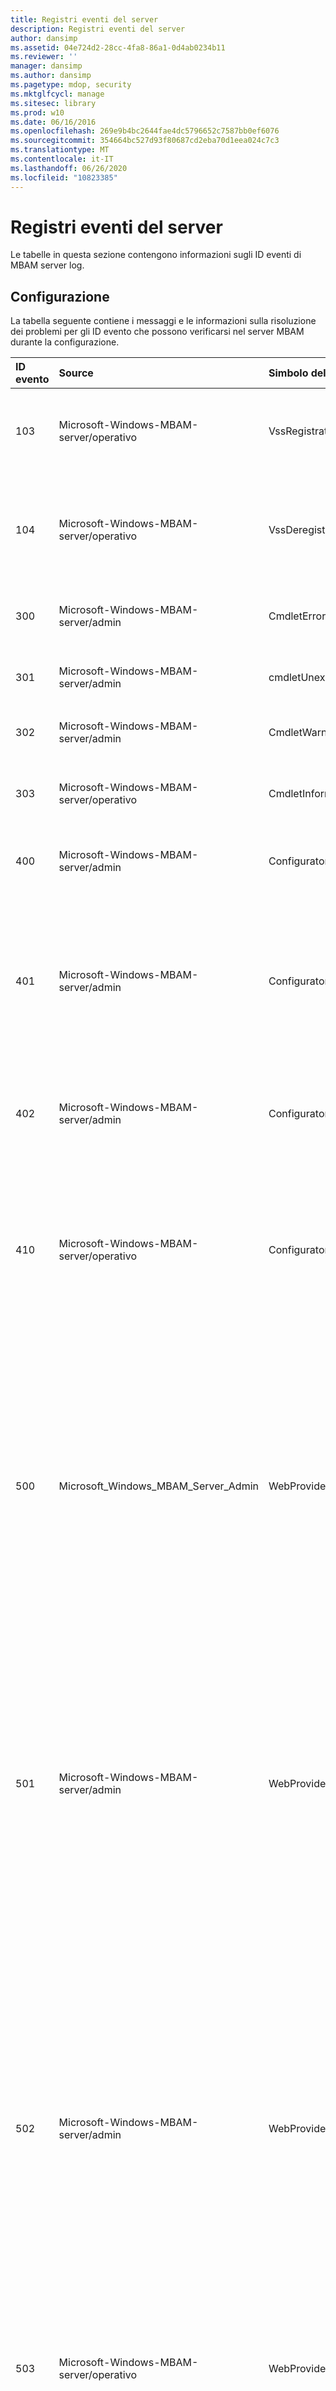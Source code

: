 ```yaml
---
title: Registri eventi del server
description: Registri eventi del server
author: dansimp
ms.assetid: 04e724d2-28cc-4fa8-86a1-0d4ab0234b11
ms.reviewer: ''
manager: dansimp
ms.author: dansimp
ms.pagetype: mdop, security
ms.mktglfcycl: manage
ms.sitesec: library
ms.prod: w10
ms.date: 06/16/2016
ms.openlocfilehash: 269e9b4bc2644fae4dc5796652c7587bb0ef6076
ms.sourcegitcommit: 354664bc527d93f80687cd2eba70d1eea024c7c3
ms.translationtype: MT
ms.contentlocale: it-IT
ms.lasthandoff: 06/26/2020
ms.locfileid: "10823385"
---
```

# Registri eventi del server


Le tabelle in questa sezione contengono informazioni sugli ID eventi di MBAM server log.

## Configurazione


La tabella seguente contiene i messaggi e le informazioni sulla risoluzione dei problemi per gli ID evento che possono verificarsi nel server MBAM durante la configurazione.

<table>
<colgroup>
<col width="20%" />
<col width="20%" />
<col width="20%" />
<col width="20%" />
<col width="20%" />
</colgroup>
<thead>
<tr class="header">
<th align="left">ID evento</th>
<th align="left">Source</th>
<th align="left">Simbolo dell'evento</th>
<th align="left">Messaggio</th>
<th align="left">Risoluzione dei problemi</th>
</tr>
</thead>
<tbody>
<tr class="odd">
<td align="left"><p>103</p></td>
<td align="left"><p>Microsoft-Windows-MBAM-server/operativo</p></td>
<td align="left"><p>VssRegistrationException</p></td>
<td align="left"><p>È stata generata un'eccezione durante la registrazione VSS.</p></td>
<td align="left"><p></p></td>
</tr>
<tr class="even">
<td align="left"><p>104</p></td>
<td align="left"><p>Microsoft-Windows-MBAM-server/operativo</p></td>
<td align="left"><p>VssDeregistrationException</p></td>
<td align="left"><p>È stata generata un'eccezione durante l'annullamento della registrazione di VSS.</p></td>
<td align="left"><p></p></td>
</tr>
<tr class="odd">
<td align="left"><p>300</p></td>
<td align="left"><p>Microsoft-Windows-MBAM-server/admin</p></td>
<td align="left"><p>CmdletError</p></td>
<td align="left"><p>Errore nella rimozione della cartella.</p></td>
<td align="left"><p>Indica che si è verificato un errore di terminazione durante l'esecuzione di un'attività. Controlla altri messaggi di evento nel log per diagnosticare ulteriormente la configurazione di MBAM.</p></td>
</tr>
<tr class="even">
<td align="left"><p>301</p></td>
<td align="left"><p>Microsoft-Windows-MBAM-server/admin</p></td>
<td align="left"><p>cmdletUnexpectedError</p></td>
<td align="left"><p>Errore del cmdlet imprevisto.</p></td>
<td align="left"><p></p></td>
</tr>
<tr class="odd">
<td align="left"><p>302</p></td>
<td align="left"><p>Microsoft-Windows-MBAM-server/admin</p></td>
<td align="left"><p>CmdletWarning</p></td>
<td align="left"><p>Avviso cmdlet.</p></td>
<td align="left"><p></p></td>
</tr>
<tr class="even">
<td align="left"><p>303</p></td>
<td align="left"><p>Microsoft-Windows-MBAM-server/operativo</p></td>
<td align="left"><p>CmdletInformation</p></td>
<td align="left"><p>Informazioni sui cmdlet.</p></td>
<td align="left"><p>Solo informativo; non è necessario alcun intervento di risoluzione dei problemi. L'evento indica che un'attività è in esecuzione dai cmdlet, ad esempio enabling\disabling, o annullamento di un'operazione.</p></td>
</tr>
<tr class="odd">
<td align="left"><p>400</p></td>
<td align="left"><p>Microsoft-Windows-MBAM-server/admin</p></td>
<td align="left"><p>ConfiguratorError</p></td>
<td align="left"><p>Errore configuratore.</p></td>
<td align="left"><p>Indica che si è verificato un errore durante l'avvio di MBAM Configurator. Assicurarsi che l'utente disponga di privilegi adeguati per avviare MBAM Configurator.</p></td>
</tr>
<tr class="even">
<td align="left"><p>401</p></td>
<td align="left"><p>Microsoft-Windows-MBAM-server/admin</p></td>
<td align="left"><p>ConfiguratorUnexpectedError</p></td>
<td align="left"><p>Errore configuratore imprevisto.</p></td>
<td align="left"><p>Indica che si è verificato un errore di terminazione durante l'esecuzione di un'attività di MBAM Configurator. Il messaggio di errore conterrà altri dettagli sull'errore. Controlla altri messaggi di errore nel log eventi per diagnosticare ulteriormente la configurazione di MBAM. Gli errori noti includono:</p>
<ul>
<li><p>Errore di recupero o convalida di un certificato selezionato dall'utente</p></li>
<li><p>Errore di analisi dell'URL dei report</p></li>
<li><p>Errore di apertura dei log eventi per l'utente</p></li>
</ul></td>
</tr>
<tr class="odd">
<td align="left"><p>402</p></td>
<td align="left"><p>Microsoft-Windows-MBAM-server/admin</p></td>
<td align="left"><p>ConfiguratorWarning</p></td>
<td align="left"><p>Avviso configuratore.</p></td>
<td align="left"><p>Indica che un'attività di MBAM Configurator non è completa come previsto, ma non ha superato completamente. Le attività note includono un certificato mancante nello Store LocalMachine\My configurato nella caratteristica applicazione Web oppure un timeout per un'attività in sospeso.</p></td>
</tr>
<tr class="even">
<td align="left"><p>410</p></td>
<td align="left"><p>Microsoft-Windows-MBAM-server/operativo</p></td>
<td align="left"><p>ConfiguratorInformation</p></td>
<td align="left"><p>Informazioni configuratore.</p></td>
<td align="left"><p>Solo informativo; non è necessario alcun intervento di risoluzione dei problemi. L'evento indica che un'attività viene richiamata da MBAM Configurator. Le attività note includono:</p>
<ul>
<li><p>Avvio del configuratore</p></li>
<li><p>Controllo dei prerequisiti software per una caratteristica di MBAM</p></li>
<li><p>Convalida dei parametri per una caratteristica di MBAM</p></li>
<li><p>Enabling\disabling\committing una caratteristica di MBAM</p></li>
<li><p>Generazione di uno script di PowerShell dal configuratore</p></li>
</ul></td>
</tr>
<tr class="odd">
<td align="left"><p>500</p></td>
<td align="left"><p>Microsoft_Windows_MBAM_Server_Admin</p></td>
<td align="left"><p>WebProviderUnexpectedError</p></td>
<td align="left"><p>Errore imprevisto del provider di applicazioni Web.</p></td>
<td align="left"><p>Indica che si è verificato un errore durante l'abilitazione e la configurazione di un sito Web o di un servizio Web di MBAM in IIS. Gli errori noti includono:</p>
<ul>
<li><p>Errore nella ricerca della cartella radice di IIS WWW</p></li>
<li><p>Errore di accesso alla configurazione di IIS in web.config a causa di file non validi o di impostazioni mancanti</p></li>
<li><p>Errore di creazione o rimozione di un'applicazione Web</p></li>
<li><p>Violazione di accesso a IIS</p></li>
</ul>
<p>Questo errore viene registrato anche se MBAM non può accedere a Active Directory (AD) per convalidare gli account utente. Verificare che IIS sia installato, configurato correttamente e che il servizio IIS sia in funzione. Verificare che tutti i controlli dei prerequisiti software di MBAM vengano superati. Verificare che l'utente disponga delle autorizzazioni corrette per creare applicazioni Web nell'istanza di IIS. Verificare che l'utente abbia accesso alla lettura degli oggetti dell'account utente in Active Directory.</p></td>
</tr>
<tr class="even">
<td align="left"><p>501</p></td>
<td align="left"><p>Microsoft-Windows-MBAM-server/admin</p></td>
<td align="left"><p>WebProviderError</p></td>
<td align="left"><p>Errore imprevisto del provider di applicazioni Web.</p></td>
<td align="left"><p>Indica che si è verificato un errore durante l'abilitazione, la disattivazione o la configurazione di un sito Web o un servizio Web di MBAM in IIS. Gli errori noti includono:</p>
<ul>
<li><p>Errore di lettura delle informazioni di binding di base o WSHttp da IIS</p></li>
<li><p>Sezione identità mancante o voce DNS nella sezione identità nei file di configurazione di IIS</p></li>
<li><p>Errore di apertura della chiave del registro di sistema HKLM\SOFTWARE\Microsoft\InetStp</p></li>
<li><p>Errore di lettura del valore PathWWWRoot dalla chiave del registro di sistema HKLM\SOFTWARE\Microsoft\InetStp</p></li>
<li><p>L'utente sta provando a specificare un nome di directory virtuale con un nome riservato per MBAM</p></li>
</ul>
<p>Verificare che IIS sia installato e configurato correttamente. Verificare che la chiave del registro di sistema HKLM\SOFTWARE\Microsoft\InetStp: PathWWWRoot esista e sia accessibile. Verificare che le informazioni di binding in IIS non siano danneggiate.</p></td>
</tr>
<tr class="odd">
<td align="left"><p>502</p></td>
<td align="left"><p>Microsoft-Windows-MBAM-server/admin</p></td>
<td align="left"><p>WebProviderWarning</p></td>
<td align="left"><p>Avviso del provider di applicazioni Web.</p></td>
<td align="left"><p>Indica che si è verificato un errore non fatale durante l'abilitazione di un sito Web o di un servizio Web MBAM. Gli errori noti includono:</p>
<ul>
<li><p>Errore di accesso ad Active Directory per convalidare il nome dell'entità servizio (SPN) nell'account del pool di app</p></li>
<li><p>Errore di convalida del nome SPN perché assegnato a più account in Active Directory</p></li>
<li><p>Errore di registrazione di un nome SPN nell'account del pool di app in Active Directory</p></li>
<li><p>Il nome SPN è registrato su un account diverso dal pool di app in Active Directory</p></li>
<li><p>Errore di rimozione di SPN dall'account del pool di app in Active Directory durante un'operazione di rollback</p></li>
<li><p>Non è possibile verificare se al gruppo IIS_IUSRS è stato concesso il privilegio di accesso come batch nel server IIS</p></li>
</ul>
<p>Il messaggio dell'evento conterrà ulteriori informazioni sull'errore specifico. Verificare che l'annuncio sia raggiungibile dal server in cui è in corso la configurazione di MBAM. Verificare che l'utente che ha eseguito la configurazione di MBAM disponga delle autorizzazioni di lettura per l'account del pool di app in Active Directory. Se un nome SPN è già registrato nell'account del pool di app in AD, assicurati che non sia registrato in altri account.</p></td>
</tr>
<tr class="even">
<td align="left"><p>503</p></td>
<td align="left"><p>Microsoft-Windows-MBAM-server/operativo</p></td>
<td align="left"><p>WebProviderInformation</p></td>
<td align="left"><p>Informazioni sul provider di applicazioni Web. Descrizione</p></td>
<td align="left"><p>Solo informativo; non è necessario alcun intervento di risoluzione dei problemi. L'evento indica che un'attività viene richiamata dalla configurazione di MBAM. Le attività note includono la configurazione di IIS, ad esempio le informazioni di binding e il sito radice, e la configurazione del nome dell'entità servizio (SPN).</p></td>
</tr>
<tr class="odd">
<td align="left"><p>600</p></td>
<td align="left"><p>Microsoft-Windows-MBAM-server/admin</p></td>
<td align="left"><p>SetupUnexpectedError</p></td>
<td align="left"><p>Errore di configurazione imprevisto.</p></td>
<td align="left"><p>Indica che si è verificato un errore di terminazione durante la enabling\disabling o la configurazione di una caratteristica di MBAM. Gli errori noti includono:</p>
<ul>
<li><p>Errore durante il rollback di un'attività dopo un errore</p></li>
<li><p>Errore di lettura dal registro di sistema</p></li>
<li><p>Errore di creare o eliminare una cartella nel file System</p></li>
<li><p>Errore di lettura delle informazioni sulla versione SQL</p></li>
<li><p>Errore di registrazione di writer VSS in SQL</p></li>
</ul>
<p>Il messaggio dell'evento conterrà ulteriori informazioni sull'errore specifico. Verificare che tutti i controlli prerequisito del software MBAM passino. Verificare che il percorso del registro di sistema MBAM, se esistente, HKEY_LOCAL_MACHINE server \SOFTWARE\Microsoft\MBAM e tutte le sottochiavi siano leggibili. Verificare che l'annuncio sia raggiungibile dal server in cui è in corso la configurazione di MBAM. Verificare che l'utente che ha eseguito la configurazione di MBAM disponga delle autorizzazioni di lettura in Active Directory.</p>
<p>Per una registrazione di VSS writer di successo, verificare che sia installata una versione supportata di SQL e che un'istanza sia accessibile all'utente che sta usando la configurazione di MBAM. Se la disabilitazione di una caratteristica MBAM o la disinstallazione di MBAM verificare che tutti i file, ad esempio i file di log e i file di web.config, vengano chiusi in modo che MBAM possa rimuovere i siti Web e i servizi Web.</p></td>
</tr>
<tr class="even">
<td align="left"><p>601</p></td>
<td align="left"><p>Microsoft-Windows-MBAM-server/admin</p></td>
<td align="left"><p>SetupError</p></td>
<td align="left"><p>Errore di installazione.</p></td>
<td align="left"><p>Indica che si è verificato un errore di terminazione durante la enabling\disabling o la configurazione di una caratteristica di MBAM. Gli errori noti includono:</p>
<ul>
<li><p>Errore di lettura della configurazione di MBAM in IIS</p></li>
<li><p>Sezione appSettings corrotta in configurazione IIS o impostazioni non configurate correttamente</p></li>
<li><p>Errore di convalida del nome host</p></li>
<li><p>Errore di lettura delle informazioni sulla versione SQL</p></li>
<li><p>Errore di registrazione di writer VSS in SQL</p></li>
</ul>
<p>Il messaggio dell'evento conterrà ulteriori informazioni sull'errore specifico. Verificare che IIS sia installato e configurato in modo corretto. Verificare che tutti i controlli prerequisito del software MBAM passino. Per una registrazione di VSS writer di successo, verificare che sia installata una versione supportata di SQL e che un'istanza sia accessibile all'utente che sta usando la configurazione di MBAM.</p></td>
</tr>
<tr class="odd">
<td align="left"><p>602</p></td>
<td align="left"><p>Microsoft-Windows-MBAM-server/admin</p></td>
<td align="left"><p>SetupWarning</p></td>
<td align="left"><p>Avviso di configurazione.</p></td>
<td align="left"><p>Indica che si è verificato un errore non fatale durante l'enabling\disabling o la configurazione di una caratteristica di MBAM come l'integrazione di Configuration Manager (CM) o l'applicazione Web MBAM. Gli errori noti includono: la mancata eliminazione di report MBAM dal punto di ruolo SRS nel CM e la mancata risoluzione di un nome host dal controller di dominio. Il messaggio dell'evento conterrà ulteriori informazioni sull'errore specifico.</p>
<p>Verificare che l'annuncio sia raggiungibile dal server in cui è in corso la configurazione di MBAM. Verificare che l'utente che ha eseguito la configurazione di MBAM disponga delle autorizzazioni di rimozione per l'istanza di SSRS configurata come punto di ruolo SRS in CM.</p></td>
</tr>
<tr class="even">
<td align="left"><p>603</p></td>
<td align="left"><p>Microsoft-Windows-MBAM-server/operativo</p></td>
<td align="left"><p>SetupInformation</p></td>
<td align="left"><p>Informazioni sulla configurazione.</p></td>
<td align="left"><p>Solo informativo; non è necessario alcun intervento di risoluzione dei problemi.</p></td>
</tr>
<tr class="odd">
<td align="left"><p>605</p></td>
<td align="left"><p>Microsoft-Windows-MBAM-server/admin</p></td>
<td align="left"><p>WebProviderSoftwareCheckFailure</p></td>
<td align="left"><p>L'applicazione Web non può essere abilitata perché non vengono soddisfatte una o più dipendenze del software.</p></td>
<td align="left"><p>Durante l'installazione di MBAM sito Web/servizio Web, la configurazione di MBAM verifica se sono presenti prerequisiti necessari. Questo messaggio indica che MBAM non è riuscito a installare il sito Web o il servizio Web richiesto perché manca il presupposto necessario. Vedere i messaggi di errore che precedono questo messaggio per ottenere altre informazioni sui prerequisiti mancanti.</p></td>
</tr>
<tr class="even">
<td align="left"><p>606</p></td>
<td align="left"><p>Microsoft-Windows-MBAM-server/admin</p></td>
<td align="left"><p>SetupParameterValidationFailure</p></td>
<td align="left"><p>Il parametro necessario per abilitare la caratteristica del server non è stato specificato o non ha superato la convalida.</p></td>
<td align="left"><p>Indica che il parametro necessario per configurare una caratteristica di MBAM non è stato specificato o non ha superato la convalida.</p></td>
</tr>
<tr class="odd">
<td align="left"><p>607</p></td>
<td align="left"><p>Microsoft-Windows-MBAM-server/admin</p></td>
<td align="left"><p>SetupParameterValidationFailureWithError</p></td>
<td align="left"><p>Errore riscontrato durante il tentativo di convalidare il parametro specificato necessario per abilitare la funzionalità del server.</p></td>
<td align="left"><p>Indica che si è verificato un errore durante il tentativo di convalidare il parametro specificato necessario per abilitare la funzionalità del server.</p></td>
</tr>
<tr class="even">
<td align="left"><p>700</p></td>
<td align="left"><p>Microsoft-Windows-MBAM-server/admin</p></td>
<td align="left"><p>DbProviderUnexpectedError</p></td>
<td align="left"><p>Errore imprevisto del provider DB.</p></td>
<td align="left"><p></p></td>
</tr>
<tr class="odd">
<td align="left"><p>701</p></td>
<td align="left"><p>Microsoft-Windows-MBAM-server/admin</p></td>
<td align="left"><p>DbProviderError</p></td>
<td align="left"><p>Errore del provider DB.</p></td>
<td align="left"><p>Il messaggio contenuto nella sezione EventDetails deve contenere ulteriori informazioni sull'errore effettivo. Queste sono alcune delle aree da verificare:</p>
<ul>
<li><p>La configurazione di MBAM non è riuscita a connettersi al database usando le informazioni di connessione fornite. Verificare i dettagli della stringa di connessione forniti per la configurazione di MBAM.</p></li>
<li><p>La configurazione di MBAM non può connettersi al database specificato usando le credenziali dell'account di dominio specificato. Verificare che il nome utente e la password dell'account di dominio siano validi.</p></li>
<li><p>La configurazione di MBAM non può connettersi al database specificato usando le credenziali dell'account di dominio specificato. Verificare che l'account di dominio fornito disponga delle autorizzazioni necessarie per connettersi al database MBAM.</p></li>
<li><p>MBAM DAC PAC non riuscirà se è già installata una versione più recente di database MBAM. Verificare che non esista una nuova versione di MBAM DBs nel server SQL specifico.</p></li>
</ul></td>
</tr>
<tr class="even">
<td align="left"><p>702</p></td>
<td align="left"><p>Microsoft-Windows-MBAM-server/admin</p></td>
<td align="left"><p>DbProviderWarning</p></td>
<td align="left"><p>Avviso provider DB.</p></td>
<td align="left"><p></p></td>
</tr>
<tr class="odd">
<td align="left"><p>703</p></td>
<td align="left"><p>Microsoft-Windows-MBAM-server/operativo</p></td>
<td align="left"><p>DbProviderInformation</p></td>
<td align="left"><p>Informazioni sul provider DB.</p></td>
<td align="left"><p>Solo informativo; non è necessario alcun intervento di risoluzione dei problemi.</p></td>
</tr>
<tr class="even">
<td align="left"><p>704</p></td>
<td align="left"><p>Microsoft-Windows-MBAM-server/admin</p></td>
<td align="left"><p>DbProviderDacError</p></td>
<td align="left"><p>Si è verificato un errore durante la distribuzione dell'applicazione a livello dati.</p></td>
<td align="left"><p>MBAM impacchetta i suoi database come applicazioni a livello dati e prova a registrarli usando Microsoft. SqlServer. DAC. DacServices. Il messaggio di errore nel contesto viene segnalato dal servizio DAC. L'evento deve contenere informazioni dettagliate sulle cause. Leggere le informazioni contenute nel messaggio di errore per risolvere i problemi e risolvere il problema.</p></td>
</tr>
<tr class="odd">
<td align="left"><p>705</p></td>
<td align="left"><p>Microsoft-Windows-MBAM-server/admin</p></td>
<td align="left"><p>DbProviderDacWarning</p></td>
<td align="left"><p>Si è verificato un avviso durante la distribuzione dell'applicazione a livello dati.</p></td>
<td align="left"><p>MBAM impacchetta i suoi database come applicazione a livello dati e prova a registrarli usando Microsoft. SqlServer. DAC. DacServices. Il messaggio di avviso nel contesto viene segnalato dal servizio DAC. L'evento deve contenere informazioni dettagliate sulle cause. Leggere le informazioni contenute nel messaggio di avviso per risolvere i problemi e risolvere il problema.</p></td>
</tr>
<tr class="even">
<td align="left"><p>706</p></td>
<td align="left"><p>Microsoft-Windows-MBAM-server/operativo</p></td>
<td align="left"><p>DbProviderDacInformation</p></td>
<td align="left"><p>È stato generato un messaggio durante la distribuzione dell'applicazione a livello dati.</p></td>
<td align="left"><p>Solo informativo; non è necessario alcun intervento di risoluzione dei problemi.</p></td>
</tr>
<tr class="odd">
<td align="left"><p>800</p></td>
<td align="left"><p>Microsoft-Windows-MBAM-server/admin</p></td>
<td align="left"><p>ReportProviderUnexpectedError</p></td>
<td align="left"><p>Errore imprevisto del provider di report.</p></td>
<td align="left"><p>Errore imprevisto del provider di report. Descrizione {exceptionDetails} Questi sono alcuni dei dettagli di eccezione possibili:</p>
<p><strong>Si è verificato un errore durante l'ottenimento del nome della directory &#39; {DirectoryName} &#39;</strong></p>
<p><strong>Si è verificata un'eccezione durante l'ottenimento di file per la directory &#39; {DirectoryName} &#39;</strong></p>
<p><strong>Si è verificata un'eccezione durante l'enumerazione delle directory nella directory &#39; {DirectoryName} &#39;</strong></p>
<p><strong>Si è verificata un'eccezione durante la lettura di tutti i byte per il file &#39; {nomefile} &#39;</strong></p>
<p>Durante l'installazione di MBAM, la configurazione di MBAM decomprime tutti i file di report nel percorso di installazione specificato. Come parte dell'installazione di report, installa modulo Cerca di accedere ai file di report decompressi in percorso di installazione e comunica con SQL Reporting Services per pubblicare i file di report. Gli errori di cui sopra si verificano quando MBAM non riesce ad accedere ai file/cartelle in un percorso di installazione decompresso. Ecco alcuni suggerimenti per risolvere il problema:</p>
<ul>
<li><p>Verificare che MBAM sia installato.</p></li>
<li><p>Verificare che RegKey HKEY_LOCAL_MACHINE \SOFTWARE\Microsoft\MBAM Server\InstallationPath sia presente e accessibile all'utente in esecuzione.</p></li>
<li><p>Verificare che il percorso dei file di report in MBAM InstallationPath non superi i caratteri di 248.</p></li>
<li><p>Verificare che la cartella di installazione di MBAM o i file contenuti nel percorso di installazione di MBAM non siano stati modificati dopo l'installazione.</p></li>
<li><p>Verificare che l'utente che ha eseguito la configurazione sia autorizzato a leggere da/a scrivere nella cartella di installazione di MBAM.</p></li>
</ul>
<p><strong>Connettività di Reporting Services non riuscita. {exceptionDetails}</strong></p>
<p>Durante l'installazione di MBAM Reports, Modules cerca di comunicare con i servizi Web di SSRS per creare cartelle e pubblicare report. Il messaggio precedente indica che MBAM non è riuscito a trovare o comunicare con i servizi Web SSRS. Ecco alcuni suggerimenti per risolvere il problema:</p>
<ul>
<li><p>Verificare che SSRS sia installato nel computer specificato.</p></li>
<li><p>Uso della console SSRS verificare che SSRS sia abilitato ed in uso.</p></li>
<li><p>Verificare che l'utente che ha eseguito la configurazione sia autorizzato ad accedere a SSRS.</p></li>
</ul>
<p><strong>Non è possibile rimuovere i report di MBAM usando l'URL dell'istanza di Reporting Services &#39; {SSRSInstanceUrl} &#39;. Verificare che l'istanza di SSRS necessaria per i report MBAM sia in uso e configurata correttamente.</strong></p>
<p>Quando l'installazione di MBAM non riesce o quando gli utenti disabilitano le funzionalità di segnalazione di MBAM, il modulo di configurazione rimuove i report SSRS. Il messaggio precedente indica che MBAM non è riuscito a rimuovere i report SSRS. Ecco alcuni suggerimenti per risolvere il problema:</p>
<ul>
<li><p>Verificare che SSRS sia installato nel computer specificato.</p></li>
<li><p>Uso della console SSRS verificare che SSRS sia abilitato ed in uso.</p></li>
<li><p>Verificare che l'utente che ha eseguito la configurazione sia autorizzato ad accedere a SSRS.</p></li>
</ul>
<p><strong>Si è verificato un errore durante la pubblicazione di report. {exceptionDetails}.</strong></p>
<p>Durante l'installazione di MBAM Reports, Modules cerca di comunicare con i servizi Web di SSRS per creare cartelle e pubblicare report. Il messaggio precedente indica che il servizio Web SSRS è stato segnalato ed eccezione durante la pubblicazione di report. Ecco alcuni suggerimenti per risolvere il problema:</p>
<ul>
<li><p>Uso della console SSRS verificare che SSRS sia abilitato ed in uso.</p></li>
<li><p>Verificare che l'utente che ha eseguito la configurazione sia autorizzato ad accedere/pubblicare report in SSRS.</p></li>
</ul>
<p><strong>Un criterio per il gruppo nome utente &#39; {nomeutente} &#39; esiste già. Se non è corretto, modificare manualmente il servizio di Reporting per i criteri duplicati o non validi.</strong></p>
<p>Dopo la pubblicazione di report MBAM, MBAM Setup cerca di creare un report MBAM utenti Roles (se non esiste già) e imposta i criteri utente corrispondenti. L'errore precedente indica che il servizio Web SSRS ha generato un'eccezione durante la configurazione dei criteri di ruolo degli utenti del report. Seguire le istruzioni nel messaggio dell'evento e fare riferimento a &quot; <a href="https://www.microsoft.com/technet/support/ee/transform.aspx?ProdName=SQL+Server+Reporting+Services&amp;ProdVer=8.00&amp;EvtID=rsInvalidPolicyDefinition&amp;EvtSrc=Microsoft.ReportingServices.Diagnostics.ErrorStrings.resources.Strings&amp;LCID=1033&amp;quot" data-raw-source="https://www.microsoft.com/technet/support/ee/transform.aspx?ProdName=SQL+Server+Reporting+Services&amp;amp;ProdVer=8.00&amp;amp;EvtID=rsInvalidPolicyDefinition&amp;amp;EvtSrc=Microsoft.ReportingServices.Diagnostics.ErrorStrings.resources.Strings&amp;amp;LCID=1033&amp;quot"> https://www.microsoft.com/technet/support/ee/transform.aspx?ProdName=SQL+Server+Reporting+Services&amp ; ProdVer = 8.00 &amp; EvtID = rsInvalidPolicyDefinition &amp; EvtSrc = Microsoft. ReportingServices. Diagnostics. ErrorStrings. resources. Strings &amp; LCID = 1033&quot </a> ; per altre informazioni.</p>
<p><strong>Si è verificato un errore durante la convalida dell'accesso a SSRS {exceptionDetails}.</strong></p>
<p>Come parte del controllo dei prerequisiti, MBAM setup verifica se l'utente ha le autorizzazioni necessarie per accedere/creare una cartella in SSRS. Il messaggio di errore indica che si è verificata un'eccezione durante la verifica dell'accesso a SSRS. Vedere i dettagli dell'eccezione per i suggerimenti per il debug.</p>
<p><strong>Si è verificato un errore SOAP durante il controllo dell'URL SSRS. {exceptionDetails}</strong></p>
<p><strong>Si è verificato un errore Web durante il controllo dell'URL SSRS. {exceptionDetails}</strong></p>
<p><strong>Si è verificato un errore HTTP/HTTPS durante il controllo dell'URL SSRS. {exceptionDetails}</strong></p>
<p><strong>Si è verificato un errore durante il controllo dell'URL SSRS. {exceptionDetails}</strong></p>
<p>Come parte del controllo dei prerequisiti, la configurazione di MBAM recupera gli URL associati all'istanza SSRS fornita e prova a comunicare con il servizio Web SSRS. Il messaggio di errore precedente indica che il servizio Web SSRS nell'URL assegnato ha generato un'eccezione, fare riferimento a Dettagli eccezione per altre informazioni. Questi sono alcuni suggerimenti per risolvere i problemi di comunicazione SSRS.</p>
<ul>
<li><p>Verificare che SSRS sia installato nel computer specificato.</p></li>
<li><p>Uso della console SSRS verificare che SSRS sia abilitato ed in uso.</p></li>
<li><p>Verificare che l'utente che ha eseguito la configurazione sia autorizzato ad accedere a SSRS.</p></li>
</ul>
<p><strong>Si è verificato un errore durante il recupero della versione SSRS. {exceptionDetails}</strong></p>
<p>Come parte del controllo dei prerequisiti, MBAM Setup esegue una query in WMI per recuperare il numero di versione associato all'istanza di SSRS fornita. Il messaggio di errore precedente indica che si è verificata un'eccezione durante l'esecuzione di query su WMI. Per altre informazioni, vedere exceptionDetails. Ecco alcuni controlli che è possibile eseguire:</p>
<ul>
<li><p>Verificare che SSRS con il nome dell'istanza specificato sia installato nel computer specificato.</p></li>
<li><p>Uso della console SSRS verificare che SSRS sia abilitato ed in uso.</p></li>
<li><p>Verificare che l'utente che esegue la configurazione sia autorizzato a eseguire query sulla classe SSRS in spazio dei nomi WMI.</p></li>
</ul>
<p><strong>L'utente corrente non è autorizzato ad accedere allo spazio dei nomi WMI &#39; {ssrsWMINamespace} &#39;.</strong></p>
<p><strong>Si è verificato un errore durante l'enumerazione dello spazio dei nomi &#39; {ssrsWMINamespace} &#39;. Il server RPC per il provider WMI SSRS nell'host locale non viene trovato.</strong></p>
<p><strong>Si è verificato un errore durante l'enumerazione dello spazio dei nomi &#39; {ssrsNamespace} &#39;. Non è possibile trovare un'istanza di SSRS nell'host locale.</strong></p>
<p><strong>Si è verificato un errore durante l'accesso a WMI. Il server RPC ad esempio &#39; {ssrsInstance} &#39; non è stato trovato.</strong></p>
<p><strong>Si è verificato un errore durante l'accesso a WMI. Il nome dell'istanza &#39; {ssrsInstanceName} &#39; non è corretto.</strong></p>
<p><strong>Si è verificato un errore durante l'accesso a WMI. Non è possibile trovare l'istanza &#39; {ssrsInstanceName} &#39; nell'host locale.</strong></p>
<p>Come parte del controllo dei prerequisiti, MBAM Setup esegue una query in WMI per recuperare lo spazio dei nomi WMI associato all'istanza specificata. Il messaggio di errore precedente indica che si è verificato l'eccezione durante l'esecuzione di query su WMI. Per altre informazioni, vedere exceptionDetails. Ecco alcuni controlli che è possibile eseguire:</p>
<ul>
<li><p>Verificare che SSRS con il nome dell'istanza specificato sia installato nel computer specificato.</p></li>
<li><p>Uso della console SSRS verificare che SSRS sia abilitato ed in uso.</p></li>
<li><p>Verificare che l'utente che esegue la configurazione sia autorizzato ad accedere alla classe SSRS o query in uno spazio dei nomi WMI.</p></li>
</ul></td>
</tr>
<tr class="even">
<td align="left"><p>801</p></td>
<td align="left"><p>Microsoft-Windows-MBAM-server/admin</p></td>
<td align="left"><p>ReportProviderError</p></td>
<td align="left"><p>Errore imprevisto del provider di report.</p></td>
<td align="left"><p>In base al nome dell'istanza di SQL Server Reporting Services, MBAM prova a trovare lo spazio dei nomi WMI corrispondente all'istanza di Reporting e a connettersi. Questo errore si verifica se MBAM incontra un'eccezione quando MBAM Cerca o tenta di connettersi allo spazio dei nomi WMI di SSRS. Leggere le informazioni contenute nei messaggi di errore registrati nel canale di configurazione di MBAM prima di questo messaggio per ottenere altri dettagli. Ecco alcuni aspetti che puoi verificare:</p>
<ul>
<li><p>Verificare che SSRS con il nome dell'istanza specificato sia attivo e in uso</p></li>
<li><p>Verificare che l'account utente che esegue l'installazione di MBAM disponga delle autorizzazioni necessarie per eseguire query/connettersi allo spazio dei nomi WMI di SSRS</p></li>
</ul></td>
</tr>
<tr class="odd">
<td align="left"><p>802</p></td>
<td align="left"><p>Microsoft-Windows-MBAM-server/admin</p></td>
<td align="left"><p>ReportProviderWarning</p></td>
<td align="left"><p>Avviso del provider di report.</p></td>
<td align="left"><p></p></td>
</tr>
<tr class="even">
<td align="left"><p>803</p></td>
<td align="left"><p>Microsoft-Windows-MBAM-server/operativo</p></td>
<td align="left"><p>ReportProviderInformation</p></td>
<td align="left"><p>Informazioni sul provider di report.</p></td>
<td align="left"><p>Solo informativo; non è necessario alcun intervento di risoluzione dei problemi.</p></td>
</tr>
<tr class="odd">
<td align="left"><p>900</p></td>
<td align="left"><p>Microsoft-Windows-MBAM-server/admin</p></td>
<td align="left"><p>CMProviderUnexpectedError</p></td>
<td align="left"><p>Errore previsto del provider CM.</p></td>
<td align="left"><p>Indica che si è verificato un errore di terminazione durante la enabling\disabling o la configurazione della funzionalità di integrazione di Configuration Manager (CM) in MBAM. Gli errori noti includono:</p>
<ul>
<li><p>Errore di connessione al server del sito CM tramite il provider SMS</p></li>
<li><p>Errore di lettura dal registro di sistema</p></li>
<li><p>Errore di creare o eliminare una cartella nel file System</p></li>
<li><p>Errore di individuazione dell'installazione della console di Configuration Manager nel computer locale</p></li>
<li><p>Errore nel recupero di informazioni per l'istanza di SSRS configurata come punto di ruolo SRS in CM</p></li>
</ul>
<p>Il messaggio dell'evento conterrà ulteriori informazioni sull'errore specifico. Verificare che tutti i controlli prerequisito del software MBAM passino. Verificare che il percorso del registro di sistema MBAM, se esistente, HKEY_LOCAL_MACHINE server \SOFTWARE\Microsoft\MBAM e tutte le sottochiavi siano leggibili. Verificare che MBAM sia integrato con una versione supportata di Configuration Manager. Verificare che la console di Configuration Manager sia installata nel computer in cui viene richiamata la configurazione di MBAM e che la console possa essere usata per la connessione al server del sito target CM. Verificare che un'istanza di SSRS valida sia configurata come punto di ruolo SRS in CM e che l'utente che sta usando la configurazione di MBAM disponga delle autorizzazioni di Read\Write per l'istanza di SSRS.</p></td>
</tr>
<tr class="even">
<td align="left"><p>901</p></td>
<td align="left"><p>Microsoft-Windows-MBAM-server/admin</p></td>
<td align="left"><p>CMProviderError</p></td>
<td align="left"><p>Errore previsto del provider CM.</p></td>
<td align="left"><p>Indica che si è verificato un errore di terminazione durante la enabling\disabling o la configurazione della funzionalità di integrazione di Configuration Manager (CM) in MBAM. Gli errori noti includono:</p>
<ul>
<li><p>errore di connessione al server del sito CM tramite il provider SMS</p></li>
<li><p>errore di lettura dal registro di sistema</p></li>
<li><p>errore di creare o eliminare una cartella nel file System</p></li>
<li><p>errore di individuazione dell'installazione della console di Configuration Manager nel computer locale</p></li>
<li><p>cartella ConfigMgr mancante in SSRS come cartella radice per i report del punto di ruolo SRS</p></li>
<li><p>origine dati condivisa ConfigMgr mancante in SSRS</p></li>
<li><p>errore di distribuzione dei report SSRS nell'istanza di SSRS configurata come punto di ruolo SRS in CM</p></li>
<li><p>errore di creazione di elementi di configurazione e previsioni in CM</p></li>
</ul>
<p>Il messaggio dell'evento conterrà ulteriori informazioni sull'errore specifico. Verificare che tutti i controlli prerequisito del software MBAM passino. Verificare che il percorso del registro di sistema MBAM, se esistente, HKEY_LOCAL_MACHINE server \SOFTWARE\Microsoft\MBAM e tutte le sottochiavi siano leggibili. Verificare che MBAM sia integrato con una versione supportata di Configuration Manager. Verificare che la console di Configuration Manager sia installata nel computer in cui viene richiamata la configurazione di MBAM e che la console possa essere usata per la connessione al server del sito target CM. Verificare che l'utente disponga delle autorizzazioni di Read\Write necessarie per creare elementi di configurazione, previsioni e raccolte in CM. Verificare che un'istanza di SSRS valida sia configurata come punto di ruolo SRS in CM e che l'utente che sta usando la configurazione di MBAM disponga delle autorizzazioni di Read\Write per l'istanza di SSRS.</p></td>
</tr>
<tr class="odd">
<td align="left"><p>902</p></td>
<td align="left"><p>Microsoft_Windows_MBAM_Server_Admin</p></td>
<td align="left"><p>CMProviderWarning</p></td>
<td align="left"><p>Avviso del provider CM.</p></td>
<td align="left"><p>Indica che si è verificato un errore non fatale durante l'abilitazione della funzionalità di integrazione di Configuration Manager (CM). Gli errori noti includono: non è necessario eseguire il commit delle regole di raccolta nella raccolta di computer supportati MBAM in CM e in altri errori di SSRS e correlati alla rete.</p>
<p>Il messaggio dell'evento conterrà ulteriori informazioni sull'errore specifico. Alcune operazioni che hanno causato l'avviso vengono ritirate dopo l'avviso. Se dopo diversi tentativi l'errore persiste, MBAM potrebbe terminare con un errore effettivo. Controlla altri messaggi di evento nel log per diagnosticare ulteriormente la configurazione di MBAM.</p></td>
</tr>
<tr class="even">
<td align="left"><p>903</p></td>
<td align="left"><p>Microsoft-Windows-MBAM-server/operativo</p></td>
<td align="left"><p>CMProviderInformation</p></td>
<td align="left"><p>Informazioni sul provider di CM.</p></td>
<td align="left"><p>Solo informativo; non è necessario alcun intervento di risoluzione dei problemi.</p></td>
</tr>
</tbody>
</table>

 

## Operazione


La tabella seguente contiene i messaggi e le informazioni sulla risoluzione dei problemi per gli ID evento che possono verificarsi durante l'esecuzione di MBAM.

<table>
<colgroup>
<col width="20%" />
<col width="20%" />
<col width="20%" />
<col width="20%" />
<col width="20%" />
</colgroup>
<thead>
<tr class="header">
<th align="left">ID evento</th>
<th align="left">Source</th>
<th align="left">Simbolo dell'evento</th>
<th align="left">Messaggio</th>
<th align="left">Risoluzione dei problemi</th>
</tr>
</thead>
<tbody>
<tr class="odd">
<td align="left"><p>1</p></td>
<td align="left"><p>Microsoft-Windows-MBAM-web/admin</p></td>
<td align="left"><p>WebAppSpnError</p></td>
<td align="left"><p>Applicazione: {nomesito} {VirtualDirectory} mancano i seguenti nomi di entità servizio (SPN): {ListOfSpns} registrare gli SPN obbligatori nell'account: {ExecutionAccount}.</p></td>
<td align="left"><p>Per l'autenticazione integrata di Windows per avere esito positivo, occorre che i nomi SPN necessari siano a posto. Questo messaggio indica che l'SPN richiesto per l'applicazione MBAM non è stato configurato correttamente. I dettagli contenuti in questo evento devono contenere ulteriori informazioni.</p>
<p>Vedere "nome dell'entità servizio (SPN)" nei <a href="mbam-25-server-prerequisites-for-stand-alone-and-configuration-manager-integration-topologies.md#bkmk-prereqsams" data-raw-source="[MBAM 2.5 Server Prerequisites for Stand-alone and Configuration Manager Integration Topologies](mbam-25-server-prerequisites-for-stand-alone-and-configuration-manager-integration-topologies.md#bkmk-prereqsams)"> prerequisiti di MBAM 2,5 Server per le topologie di integrazione di gestione autonoma e configurazione </a> per altre informazioni.</p></td>
</tr>
<tr class="even">
<td align="left"><p>4</p></td>
<td align="left"><p>Microsoft-Windows-MBAM-Web/Operational</p></td>
<td align="left"><p>PerformanceCounterError</p></td>
<td align="left"><p>Si è verificato un errore durante il recupero di un contatore delle prestazioni.</p>
<p>Messaggio: {EventMessage} Category: {CategoryOfPerformanceCounter} contatore delle prestazioni: {NameOfPerformanceCounter} instance: {nome dell'istanza di categoria del contatore delle prestazioni} eccezione: {ExceptionThrown}</p>
<p>Il messaggio di traccia conterrà il messaggio di eccezione effettivo, alcuni dei quali sono descritti di seguito:</p>
<p><strong>ArgumentNullException </strong> : questa eccezione viene generata se la categoria, il contatore o l'istanza del contatore delle prestazioni richiesto non è valido.</p>
<p><strong>System. InvalidOperationException </strong> : CategoryName è una stringa vuota ( &quot; &quot; ).-o-counterName è una stringa vuota ( &quot; &quot; ).</p>
<p>-oppure-l'impostazione di autorizzazione di lettura/scrittura richiesta non è valida per questo contatore.</p>
<p>-oppure-la categoria specificata non esiste (se readOnly è true).</p>
<p>-oppure-la categoria specificata non è una categoria personalizzata di .NET Framework (se readOnly è false).</p>
<p>-oppure-la categoria specificata è contrassegnata come a più istanze e richiede il contatore delle prestazioni da creare con un nome di istanza.</p>
<p>-oppure-instanceName è maggiore di 127 caratteri.</p>
<p>-oppure-CategoryName e counterName sono stati localizzati in lingue diverse.</p>
<p><strong>System. ComponentModel. Win32exception </strong> : si è verificato un errore durante l'accesso a un'API di sistema.</p>
<p><strong>System. PlatformNotSupportedException </strong> : la piattaforma è windows 98 o Windows Millennium Edition (me), che non supporta i contatori delle prestazioni.</p>
<p><strong>System. UnauthorizedAccessException </strong> : il codice in esecuzione senza privilegi amministrativi ha tentato di leggere un contatore delle prestazioni.</p></td>
<td align="left"><p>Il messaggio contenuto nell'evento fornirà altri dettagli intorno all'eccezione generata. Se è stata generata un'eccezione System. UnauthorizedAccessException, verificare che l'account di esecuzione di MBAM (pool di app) abbia accesso alle API del contatore delle prestazioni.</p></td>
</tr>
<tr class="odd">
<td align="left"><p>100</p></td>
<td align="left"><p>Microsoft-Windows-MBAM-web/admin</p></td>
<td align="left"><p>AdminServiceRecoveryDbError</p></td>
<td align="left"><p><strong>GetMachineUsers </strong> : si è verificato un errore durante l'ottenimento delle informazioni utente dal database. Messaggio: {messaggio}-oppure-</p>
<p><strong>GetRecoveryKey </strong> : si è verificato un errore durante l'ottenimento della chiave di ripristino dal database. Messaggio: {messaggio}-oppure-</p>
<p><strong>GetRecoveryKey </strong> : si è verificato un errore durante l'ottenimento delle informazioni utente dal database. Messaggio: {messaggio}-oppure-</p>
<p><strong>GetRecoveryKeyIds </strong> : si è verificato un errore durante l'ottenimento degli ID chiave di ripristino dal database. Messaggio: {messaggio}-oppure-</p>
<p><strong>GetTpmHashForUser </strong> : si è verificato un errore durante l'ottenimento dei dati hash TPM dal database di ripristino. Messaggio: {messaggio}-oppure-</p>
<p><strong>GetTpmHashForUser </strong> : si è verificato un errore durante l'ottenimento dei dati hash TPM dal database di ripristino. Messaggio: {messaggio}-oppure-</p>
<p><strong>QueryDriveRecoveryData </strong> : si è verificato un errore durante l'ottenimento dei dati di ripristino dell'unità dal database. Messaggio: {messaggio}-oppure-</p>
<p><strong>QueryRecoveryKeyIdsForUser </strong> : si è verificato un errore durante l'ottenimento degli ID chiave di ripristino dal database. Messaggio: {messaggio}-oppure-</p>
<p><strong>QueryVolumeUsers </strong> : si è verificato un errore durante l'ottenimento delle informazioni utente dal database.</p></td>
<td align="left"><p>Questo messaggio viene registrato ogni volta che si verifica un'eccezione durante la comunicazione con il database di ripristino di MBAM. Leggere le informazioni contenute nella traccia per ottenere dettagli specifici sull'eccezione.</p>
<p>Per istruzioni dettagliate sulla risoluzione dei problemi, vedere l'articolo <a href="https://social.technet.microsoft.com/wiki/contents/articles/2102.how-to-troubleshoot-connecting-to-the-sql-server-database-engine.aspx" data-raw-source="[How to Troubleshoot Connecting to the SQL Server Database Engine](https://social.technet.microsoft.com/wiki/contents/articles/2102.how-to-troubleshoot-connecting-to-the-sql-server-database-engine.aspx)"> su come risolvere i problemi di connessione al motore di database di SQL Server </a> .</p></td>
</tr>
<tr class="even">
<td align="left"><p>101</p></td>
<td align="left"><p>Microsoft-Windows-MBAM-web/admin</p></td>
<td align="left"><p>AdminServiceComplianceDbError</p></td>
<td align="left"><p><strong>GetRecoveryKey </strong> : si è verificato un errore durante la registrazione di un evento di controllo nel database di conformità. Messaggio: {messaggio}-oppure-</p>
<p><strong>GetRecoveryKeyIds </strong> : si è verificato un errore durante la registrazione di un evento di controllo nel database di conformità. Messaggio: {messaggio}-oppure-</p>
<p><strong>GetTpmHashForUser </strong> : si è verificato un errore durante la registrazione di un evento di controllo nel database di conformità. Messaggio: {messaggio}-oppure-</p>
<p><strong>QueryRecoveryKeyIdsForUser </strong> : si è verificato un errore durante la registrazione di un evento di controllo nel database di conformità. Messaggio: {messaggio}-oppure-</p>
<p><strong>QueryDriveRecoveryData </strong> : si è verificato un errore durante la registrazione di un evento di controllo nel database di conformità. Messaggio: {messaggio}</p></td>
<td align="left"><p>Questo messaggio viene registrato ogni volta che si verifica un'eccezione durante la comunicazione del database di conformità di MBAM. Leggere le informazioni contenute nella traccia per ottenere dettagli specifici sull'eccezione.</p>
<p>Per istruzioni dettagliate sulla risoluzione dei problemi, vedere l'articolo <a href="https://social.technet.microsoft.com/wiki/contents/articles/2102.how-to-troubleshoot-connecting-to-the-sql-server-database-engine.aspx" data-raw-source="[How to Troubleshoot Connecting to the SQL Server Database Engine](https://social.technet.microsoft.com/wiki/contents/articles/2102.how-to-troubleshoot-connecting-to-the-sql-server-database-engine.aspx)"> su come risolvere i problemi di connessione al motore di database di SQL Server </a> .</p></td>
</tr>
<tr class="odd">
<td align="left"><p>102</p></td>
<td align="left"><p>Microsoft-Windows-MBAM-web/admin</p></td>
<td align="left"><p>AgentServiceRecoveryDbError</p></td>
<td align="left"><p></p></td>
<td align="left"><p>Questo messaggio indica un'eccezione quando il servizio di MBAM Agent prova a comunicare con il database di ripristino. Leggere il messaggio contenuto nell'evento per ottenere informazioni specifiche sull'eccezione.</p>
<p>Vedere l'articolo <a href="https://social.technet.microsoft.com/wiki/contents/articles/2102.how-to-troubleshoot-connecting-to-the-sql-server-database-engine.aspx" data-raw-source="[How to Troubleshoot Connecting to the SQL Server Database Engine](https://social.technet.microsoft.com/wiki/contents/articles/2102.how-to-troubleshoot-connecting-to-the-sql-server-database-engine.aspx)"> di TechNet come risolvere i problemi di connessione al motore di database di SQL Server </a> per verificare se l'account del pool mbam app ha le autorizzazioni necessarie per la connessione o l'esecuzione sul database di ripristino di mbam.</p></td>
</tr>
<tr class="even">
<td align="left"><p>103</p></td>
<td align="left"><p>Microsoft-Windows-MBAM-web/admin</p></td>
<td align="left"><p>AgentServiceError</p></td>
<td align="left"><p>Non è possibile rilevare l'account utente del computer client o la migrazione dei dati. -oppure-</p>
<p>La verifica dell'account non è riuscita per identità chiamante.</p></td>
<td align="left"><p>Ogni volta che viene effettuata una chiamata &quot; ai &quot; &quot; metodi Web PostKeyRecoveryInfo, IsRecoveryKeyResetRequired &quot; , &quot; CommitRecoveryKeyRest &quot; o &quot; GetTpmHash &quot; nei servizi di agente di mbam, viene recuperato il contesto del chiamante per ottenere le credenziali del chiamante. Se il contesto del chiamante è null o è vuoto, i log dei servizi di MBAM Agent &quot; non riescono a rilevare l'account del computer client o la migrazione dei dati.&quot;</p>
<p>La verifica dell'account del messaggio non &quot; riuscita per l'identità del chiamante &quot; viene registrata se il metodo Web si aspetta che il chiamante sia un account di computer e il chiamante non è un account del computer oppure se il metodo Web fa eccezione per il chiamante come account utente e il chiamante non è un account utente o un membro dell'account del gruppo di migrazione dei dati.</p></td>
</tr>
<tr class="odd">
<td align="left"><p>104</p></td>
<td align="left"><p>Microsoft-Windows-MBAM-web/admin</p></td>
<td align="left"><p>StatusServiceComplianceDbConfigError</p></td>
<td align="left"><p>&quot;La stringa di connessione al database di conformità nel registro di sistema è vuota.&quot;</p></td>
<td align="left"><p>Questo messaggio viene registrato ogni volta che la stringa di connessione DB di conformità non è valida.</p>
<p>Verificare il valore nella chiave del registro di sistema HKLM\Software\Microsoft\MBAM Server\Web\ComplianceDBConnectionString</p></td>
</tr>
<tr class="even">
<td align="left"><p>105</p></td>
<td align="left"><p>Microsoft-Windows-MBAM-web/admin</p></td>
<td align="left"><p>StatusServiceComplianceDbError</p></td>
<td align="left"><p></p></td>
<td align="left"><p>Questo messaggio di errore indica che i siti Web/servizi Internet di MBAM non erano in grado di connettersi al database di MBAMCompliance.</p>
<p>Vedere l'articolo <a href="https://social.technet.microsoft.com/wiki/contents/articles/2102.how-to-troubleshoot-connecting-to-the-sql-server-database-engine.aspx" data-raw-source="[How to Troubleshoot Connecting to the SQL Server Database Engine](https://social.technet.microsoft.com/wiki/contents/articles/2102.how-to-troubleshoot-connecting-to-the-sql-server-database-engine.aspx)"> di TechNet come risolvere i problemi di connessione al motore di database di SQL Server </a> per verificare che l'account del pool di app IIS possa connettersi al database di mbam Compliance.</p></td>
</tr>
<tr class="odd">
<td align="left"><p>106</p></td>
<td align="left"><p>Microsoft-Windows-MBAM-web/admin</p></td>
<td align="left"><p>HelpdeskError</p></td>
<td align="left"><p>La richiesta di URL {URL} ha causato un errore interno. -oppure-</p>
<p>Si è verificato un errore durante l'ottenimento delle informazioni sul contesto di esecuzione. Non è possibile verificare la registrazione del nome dell'entità servizio (SPN). -oppure-</p>
<p>Si è verificato un errore durante la verifica della registrazione del nome dell'entità servizio (SPN).</p></td>
<td align="left"><p>Indica che è stata generata un'eccezione non gestita nell'applicazione Helpdesk. Esaminare le voci di log nel canale operativo di MBAM admin per trovare l'eccezione specifica. o</p>
<p>Durante l'operazione di caricamento del sito Web iniziale dell'helpdesk viene eseguito un controllo SPN. Per verificare l'SPN, il supporto tecnico richiede le informazioni sull'account di esecuzione, IIS SiteName e ApplicationVirtualPath corrispondente al sito Web dell'helpdesk. Questo messaggio di errore viene registrato quando uno o più di questi messaggi non sono validi o mancanti. o</p>
<p>Questo messaggio indica che viene generata un'eccezione di sicurezza durante l'esecuzione della verifica dell'SPN. Fare riferimento all'eccezione contenuta nella sezione Dettagli evento.</p></td>
</tr>
<tr class="even">
<td align="left"><p>107</p></td>
<td align="left"><p>Microsoft-Windows-MBAM-web/admin</p></td>
<td align="left"><p>SelfServicePortalError</p></td>
<td align="left"><p>Si è verificato un errore durante l'ottenimento della chiave di ripristino per un utente. EventDetails: {ExceptionMessage}-oppure-</p>
<p>Si è verificato un errore durante l'ottenimento delle informazioni sul contesto di esecuzione. Non è possibile verificare la registrazione del nome dell'entità servizio (SPN). EventDetails: utente: {nomeutente identità} applicazione: {SiteName\ApplicationVirtualPath}-oppure-</p>
<p>Si è verificato un errore durante la verifica della registrazione del nome dell'entità servizio (SPN). EventDetails: {ExceptionMessage}</p></td>
<td align="left"><p>Indica che è stata generata un'eccezione imprevista quando è stata eseguita una richiesta di recupero della chiave di ripristino. Fare riferimento al messaggio di eccezione contenuto nella sezione Dettagli evento. Se l'analisi è abilitata in MBAM helpdesk, vedere i dati di traccia per ottenere messaggi di eccezione dettagliati. o</p>
<p>Durante un'operazione di caricamento iniziale, il portale self-service (SSP) recupera le informazioni sull'account di esecuzione, IIS nomesito e ApplicationVirtualPath che corrispondono al sito Web self-service per verificare il nome SPN. Questo messaggio di errore viene registrato quando uno o più di questi non sono validi. o</p>
<p>Questo messaggio indica che è stata generata un'eccezione di sicurezza durante l'esecuzione della verifica dell'SPN. Fare riferimento all'eccezione contenuta nella sezione Dettagli evento.</p></td>
</tr>
<tr class="odd">
<td align="left"><p>108</p></td>
<td align="left"><p>Microsoft-Windows-MBAM-web/admin</p></td>
<td align="left"><p>DomainControllerError</p></td>
<td align="left"><p>Si è verificato un errore durante la risoluzione del nome di dominio {NomeDominio}, si è verificato un errore di allocazione della memoria. -oppure-</p>
<p>Impossibile richiamare il metodo DsGetDcName. EventDetails: {ExceptionMessage}</p></td>
<td align="left"><p>Per risolvere il nome di dominio, MBAM sfrutta l' &quot; &quot; API di Windows DsGetDcName. Questo messaggio viene registrato quando &quot; DsGetDcName &quot; restituisce &quot; ERROR_NOT_ENOUGH_MEMORY &quot; che indica un errore di allocazione della memoria. o</p>
<p>Questo messaggio indica che &quot; &quot; il metodo API DsGetDcName non è disponibile nel sistema di hosting.</p></td>
</tr>
<tr class="even">
<td align="left"><p>109</p></td>
<td align="left"><p>Microsoft-Windows-MBAM-web/admin</p></td>
<td align="left"><p>WebAppRecoveryDbError</p></td>
<td align="left"><p>Si è verificato un errore durante la lettura della configurazione del database di ripristino. La stringa di connessione al database di ripristino non è configurata. Messaggio: {messaggio}-oppure-</p>
<p><strong>DoesUserHaveMatchingRecoveryKey </strong> : si è verificato un errore durante l'ottenimento degli ID chiave di ripristino per un utente. Messaggio: {messaggio}-oppure-</p>
<p><strong>QueryDriveRecoveryData </strong> : si è verificato un errore durante l'ottenimento dei dati di ripristino dell'unità. Messaggio: {messaggio}-oppure-</p>
<p><strong>QueryRecoveryKeyIdsForUser </strong> : si è verificato un errore durante l'ottenimento degli ID chiave di ripristino per un utente. Messaggio: {messaggio}-oppure-</p>
<p>Si è verificato un errore durante l'ottenimento dell'hash della password del TPM dal database di ripristino. EventDetails: {ExceptionMessage}</p></td>
<td align="left"><p>Questo messaggio indica che le informazioni della stringa di connessione al database di ripristino in &quot; HKLM\Software\Microsoft\MBAM Server\Web\RecoveryDBConnectionString &quot; non sono valide. Verificare il valore della chiave del registro di sistema specificata. o</p>
<p>Se viene registrato uno dei messaggi rimanenti, vedere la sezione risoluzione dei problemi illustrata nell'articolo di TechNet <a href="https://social.technet.microsoft.com/wiki/contents/articles/2102.how-to-troubleshoot-connecting-to-the-sql-server-database-engine.aspx" data-raw-source="[How to Troubleshoot Connecting to the SQL Server Database Engine](https://social.technet.microsoft.com/wiki/contents/articles/2102.how-to-troubleshoot-connecting-to-the-sql-server-database-engine.aspx)"> come risolvere i problemi di connessione al motore di database di SQL Server </a> per verificare se una connessione può essere eseguita nel database di ripristino di mbam dal server IIS usando le credenziali del pool di app.</p></td>
</tr>
<tr class="odd">
<td align="left"><p>110</p></td>
<td align="left"><p>Microsoft-Windows-MBAM-web/admin</p></td>
<td align="left"><p>WebAppComplianceDbError</p></td>
<td align="left"><p>Si è verificato un errore durante la lettura della configurazione del database di conformità. La stringa di connessione al database di conformità non è configurata. -oppure-</p>
<p><strong>GetRecoveryKeyForCurrentUser </strong> : si è verificato un errore durante la registrazione di un evento di controllo nel database di conformità. Messaggio: {messaggio}-oppure-</p>
<p><strong>QueryRecoveryKeyIdsForUser </strong> : si è verificato un errore durante la registrazione di un evento di controllo nel database di conformità. Messaggio: {messaggio}-oppure-</p>
<p><strong>QueryRecoveryKeyIdsForUser </strong> : si è verificato un errore durante la registrazione di un evento di controllo nel database di conformità. Messaggio: {messaggio}</p></td>
<td align="left"><p>Questo messaggio indica che le informazioni sulla stringa di connessione DB di conformità in &quot; HKLM\Software\Microsoft\MBAM Server\Web\ComplianceDBConnectionString &quot; non sono valide. Verificare il valore corrispondente alla chiave del registro di sistema sopra riportata. o</p>
<p>Se viene registrato uno dei messaggi rimanenti, vedere la procedura di risoluzione dei problemi illustrata nell'articolo di TechNet <a href="https://social.technet.microsoft.com/wiki/contents/articles/2102.how-to-troubleshoot-connecting-to-the-sql-server-database-engine.aspx" data-raw-source="[How to Troubleshoot Connecting to the SQL Server Database Engine](https://social.technet.microsoft.com/wiki/contents/articles/2102.how-to-troubleshoot-connecting-to-the-sql-server-database-engine.aspx)"> come risolvere i problemi di connessione al motore di database di SQL Server </a> per verificare se una connessione può essere effettuata al database di mbam Compliance dal server IIS usando le credenziali del pool di app.</p></td>
</tr>
<tr class="even">
<td align="left"><p>111</p></td>
<td align="left"><p>Microsoft-Windows-MBAM-web/admin</p></td>
<td align="left"><p>WebAppDbError</p></td>
<td align="left"><p></p></td>
<td align="left"><p>Questi errori indicano una delle due condizioni seguenti</p>
<ul>
<li><p>I siti Web di MBAM/WebServices non sono stati in grado di connettersi al database di MBAMCompliance o MBAMRecovery</p></li>
<li><p>Siti Web MBAM/account di esecuzione WebServices (account del pool di app) non è stato possibile eseguire la stored procedure GetVersion in MBAMCompliance o MBAMRecovery database</p></li>
</ul>
<p>Il messaggio contenuto nell'evento fornirà ulteriori dettagli sull'eccezione.</p>
<p>Fare riferimento alle procedure per la risoluzione dei problemi elencate nell'articolo di TechNet <a href="https://social.technet.microsoft.com/wiki/contents/articles/2102.how-to-troubleshoot-connecting-to-the-sql-server-database-engine.aspx" data-raw-source="[How to Troubleshoot Connecting to the SQL Server Database Engine](https://social.technet.microsoft.com/wiki/contents/articles/2102.how-to-troubleshoot-connecting-to-the-sql-server-database-engine.aspx)"> come risolvere i problemi di connessione al motore di database di SQL Server </a> per verificare che l'account di esecuzione di mbam (account del pool app) possa connettersi al database di mbam Compliance/Recovery e disponga delle autorizzazioni necessarie per eseguire la stored procedure GetVersion.</p></td>
</tr>
<tr class="odd">
<td align="left"><p>112</p></td>
<td align="left"><p>Microsoft-Windows-MBAM-web/admin</p></td>
<td align="left"><p>WebAppError</p></td>
<td align="left"><p>Si è verificato un errore durante la verifica della registrazione del nome dell'entità servizio (SPN). EventDetails: {ExceptionMessage}</p></td>
<td align="left"><p>Per eseguire la verifica dell'SPN, MBAM esegue una query in Active Directory per recuperare un elenco di account di esecuzione mappati di SPN. MBAM interroga anche il &quot;ApplicationHost.config&quot; per ottenere i binding del sito Web di mbam. Questo messaggio di errore indica che MBAM non è riuscito a comunicare con Active Directory oppure che non è stato possibile caricare il file applicationHost.config.</p>
<p>Verificare che l'account di esecuzione (account del pool di app) disponga delle autorizzazioni per la query AD o il file ApplicationHost.config. Verificare inoltre le voci di binding del sito in ApplicationHost.config file.</p></td>
</tr>
<tr class="even">
<td align="left"><p>200</p></td>
<td align="left"><p>Microsoft-Windows-MBAM-Web/Operational</p></td>
<td align="left"><p>HelpDeskInformation</p></td>
<td align="left"><p>L'applicazione del sito Web di amministrazione è stata trovata e connessa a una versione supportata del database di ripristino. -oppure-</p>
<p>L'applicazione del sito Web di amministrazione è stata trovata e connessa a una versione supportata del database di conformità.</p></td>
<td align="left"><p>Indica il successo della connessione al database di ripristino/conformità dal sito Web di MBAM helpdesk.</p></td>
</tr>
<tr class="odd">
<td align="left"><p>201</p></td>
<td align="left"><p>Microsoft-Windows-MBAM-Web/Operational</p></td>
<td align="left"><p>SelfServicePortalInformation</p></td>
<td align="left"><p>L'applicazione portale self-service è stata trovata e connessa a una versione supportata del database di ripristino. -oppure-</p>
<p>L'applicazione portale self-service è stata trovata e connessa a una versione supportata del database di conformità.</p></td>
<td align="left"><p>Indica il successo della connessione al database di ripristino/conformità dal portale self-service di MBAM.</p></td>
</tr>
<tr class="even">
<td align="left"><p>202</p></td>
<td align="left"><p>Microsoft-Windows-MBAM-Web/Operational</p></td>
<td align="left"><p>WebAppInformation</p></td>
<td align="left"><p>L'applicazione ha i nomi SPN registrati correttamente.</p></td>
<td align="left"><p>Indica che i nomi SPN necessari per il sito Web dell'helpdesk di MBAM sono correttamente registrati in base all'account in esecuzione.</p></td>
</tr>
</tbody>
</table>

 


## Argomenti correlati


[Documentazione tecnica per MBAM 2.5](technical-reference-for-mbam-25.md)

[Registri eventi del client](client-event-logs.md)

 
## Hai un suggerimento per MBAM?
- Aggiungere o votare i suggerimenti [qui](http://mbam.uservoice.com/forums/268571-microsoft-bitlocker-administration-and-monitoring).
- Per i problemi di MBAM, usa il [Forum di mbam TechNet](https://social.technet.microsoft.com/Forums/home?forum=mdopmbam).
 





